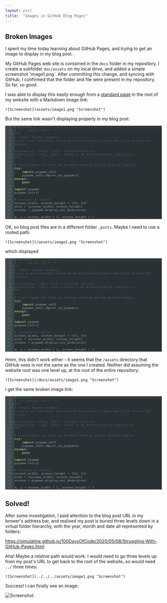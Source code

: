 ```yaml
---
layout: post
title:  "Images in GitHub Blog Pages"
---
```


## Broken Images ##
I spent my time today learning about GitHub Pages, and trying to get an image to display in my blog post.

My GitHub Pages web site is contained in the `docs` folder in my repository. I create a subfolder `doc/assets` on my local drive, and added a simple screenshot 'image1.png`. After committing this change, and syncing with GitHub, I confirmed that the folder and file were present in my repository. So far, so good.

I was able to display this easily enough from a [standard page](https://simulatine.github.io/100DaysOfCode/showimage.html "Show Image") in the root of my website with a Markdown image link:

```
![Screenshot](assets/image1.png "Screenshot")
```

But the same link wasn't displaying properly in my blog post:

![Python code screenshot](assets/image1.png "Python code screenshot")

OK, so blog post files are in a different folder `_posts`.  Maybe I need to use a rooted path:

```
![Screenshot](/assets/image1.png "Screenshot")
```

which displayed

![Screenshot](/assets/image1.png "Screenshot")

Hmm, this didn't work either - it seems that the `/assets` directory that GitHub sees is not the same as the one I created. Neither did assuming the website root was one level up, at the root of the entire repository:

```
![Screenshot](/docs/assets/image1.png "Screenshot")
```

I get the same broken image link:

![Screenshot](/docs/assets/image1.png "Screenshot")

## Solved! ##
After some investigation, I paid attention to the blog post URL in my brower's address bar, and realised my post is buried three levels down in a virtual folder hierarchy, with the year, month and date all represented by folders:

https://simulatine.github.io/100DaysOfCode/2020/05/08/Struggling-With-GitHub-Pages.html

Aha! Maybe a relative path would work. I would need to go three levels up from my post's URL to get back to the root of the website, so would need `../` three times:

```
![Screenshot](../../../assets/image1.png "Screenshot")
```

Success! I can finally see an image:

![Screenshot](../../../assets/image1.png "Screenshot")


